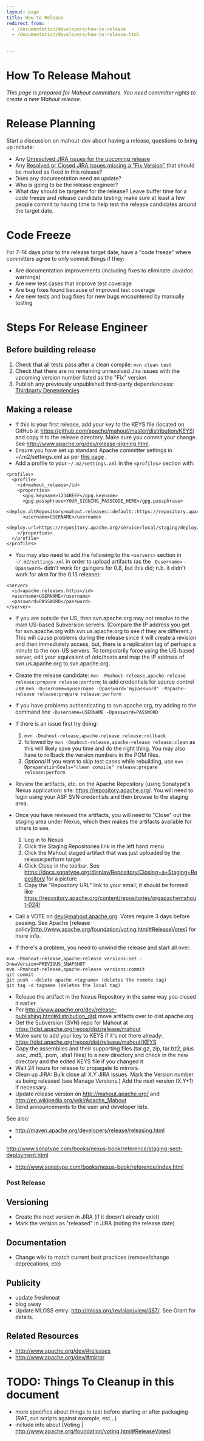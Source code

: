 ```yaml
---
layout: page
title: How To Release
redirect_from:
  - /documentation/developers/how-to-release
  - /documentation/developers/how-to-release.html

    
---
```


# How To Release Mahout


*This page is prepared for Mahout committers. You need committer rights to
create a new Mahout release.*

<a name="HowToRelease-ReleasePlanning"></a>
# Release Planning

Start a discussion on mahout-dev about having a release, questions to bring
up include:

 * Any [Unresolved JIRA issues for the upcoming release ](https://issues.apache.org/jira/issues/?jql=project%20%3D%20MAHOUT%20AND%20status%20%3D%20Open%20AND%20resolution%20%3D%20Unresolved%20AND%20fixVersion%20in%20unreleasedVersions()%20AND%20component%20in%20(build-classic%2C%20classic)%20ORDER%20BY%20priority%20DESC%2C%20updated%20DESC)
 * Any [Resolved or Closed JIRA issues missing a "Fix Version" ](https://issues.apache.org/jira/issues/?jql=project%20%3D%20MAHOUT%20AND%20status%20in%20(Resolved%2C%20Closed)%20AND%20resolution%20in%20(Fixed%2C%20Resolved)%20AND%20fixVersion%20%3D%20EMPTY%20AND%20component%20in%20(build-classic%2C%20classic)%20ORDER%20BY%20priority%20DESC%2C%20updated%20DESC)
 that should be marked as fixed in this release?
 * Does any documentation need an update?
 * Who is going to be the release engineer?
 * What day should be targeted for the release? Leave buffer time for a code freeze and release candidate testing; make sure at least a few people commit to having time to help test the release candidates around the target date.


<a name="HowToRelease-CodeFreeze"></a>
# Code Freeze

For 7-14 days prior to the release target date, have a "code freeze" where
committers agree to only commit things if they:

 * Are documentation improvements (including fixes to eliminate Javadoc
warnings)
 * Are new test cases that improve test coverage
 * Are bug fixes found because of improved test coverage
 * Are new tests and bug fixes for new bugs encountered by manually testing

<a name="HowToRelease-StepsForReleaseEngineer"></a>
# Steps For Release Engineer

<a name="HowToRelease-Beforebuildingrelease"></a>
## Before building release
1. Check that all tests pass after a clean compile: `mvn clean test`
1. Check that there are no remaining unresolved Jira issues with the upcoming version number listed as the "Fix" version
1. Publish any previously unpublished third-party dependenciess: [Thirdparty Dependencies](thirdparty-dependencies.html)

<a name="HowToRelease-Makingarelease"></a>
## Making a release
* If this is your first release, add your key to the KEYS file (located on GitHub at https://github.com/apache/mahout/master/distribution/KEYS) and copy it to the release directory.  Make sure you commit your change.  See http://www.apache.org/dev/release-signing.html.
* Ensure you have set up standard Apache committer settings in
 ~/.m2/settings.xml as per [this page](http://maven.apache.org/developers/committer-settings.html)
.
* Add a profile to your `~/.m2/settings.xml` in the `<profiles>` section with:

```
<profiles>
  <profile>
    <id>mahout_release</id>
    <properties>
      <gpg.keyname>1234BEEF</gpg.keyname>
      <gpg.passphrase>YOUR_SIGNING_PASSCODE_HERE</gpg.passphrase>
      <deploy.altRepository>mahout.releases::default::https://repository.apache.org/service/local/staging/deploy/maven2/</deploy.altRepository>
      <username>USERNAME</username>
      <deploy.url>https://repository.apache.org/service/local/staging/deploy/maven2/</deploy.url>
    </properties>
  </profile>
</profiles>
```

* You may also need to add the following to the `<servers>` section in `~/.m2/settings.xml` in order to upload artifacts (as the `-Dusername=` `-Dpassword=` didn't work for gsingers for 0.8, but this did; n.b. it didn't work for akm for the 0.13 release):

```
<server>
  <id>apache.releases.https</id>
  <username>USERNAME</username>
  <password>PASSWORD</password>
</server>
```


* If you are outside the US, then svn.apache.org may not resolve to the main US-based Subversion servers. (Compare the IP address you get for svn.apache.org with svn.us.apache.org to see if they are different.) This will cause problems during the release since it will create a revision and then immediately access, but, there is a replication lag of perhaps a minute to the non-US servers. To temporarily force using the US-based server, edit your equivalent of /etc/hosts and map the IP address of svn.us.apache.org to svn.apache.org.
* Create the release candidate: `mvn -Pmahout-release,apache-release release:prepare release:perform`; to add credentials for source control use `mvn -Dusername=myusername -Dpassword='mypassword' -Papache-release release:prepare release:perform`

* If you have problems authenticating to svn.apache.org, try adding to the command line `-Dusername=USERNAME -Dpassword=PASSWORD`
* If there is an issue first try doing: 
  1. `mvn -Dmahout-release,apache-release release:rollback` 
  1. followed by `mvn -Dmahout-release,apache-release release:clean` as this will likely save you time and do the right thing. You may also have to rollback the version numbers in the POM files. 
  1. _Optional_ If you want to skip test cases while rebuilding, use `mvn -DpreparationGoals="clean compile" release:prepare release:perform`
* Review the artifacts, etc. on the Apache Repository (using Sonatype's Nexus application) site: https://repository.apache.org/. You will need to login using your ASF SVN credentials and then browse to the staging area.
* Once you have reviewed the artifacts, you will need to "Close" out
the staging area under Nexus, which then makes the artifacts available for
others to see.
  1. Log in to Nexus
  1. Click the Staging Repositories link in the left hand menu
  1. Click the Mahout staged artifact that was just uploaded by the
release:perform target
  1. Click Close in the toolbar. See https://docs.sonatype.org/display/Repository/Closing+a+Staging+Repository for a picture
  1. Copy the "Repository URL" link to your email; it should be formed like https://repository.apache.org/content/repositories/orgapachemahout-024/
* Call a VOTE on dev@mahout.apache.org.  Votes require 3 days before passing.  See Apache [release policy|http://www.apache.org/foundation/voting.html#ReleaseVotes] for more info.
* If there's a problem, you need to unwind the release and start all over.

```
mvn -Pmahout-release,apache-release versions:set -DnewVersion=PREVIOUS_SNAPSHOT
mvn -Pmahout-release,apache-release versions:commit
git commit 
git push --delete apache <tagname> (deletes the remote tag)
git tag -d tagname (deletes the local tag)
```

* Release the artifact in the Nexus Repository in the same way you closed it earlier.
* Per http://www.apache.org/dev/release-publishing.html#distribution_dist move artifacts over to dist.apache.org
* Get the Subversion (SVN) repo for Mahout at https://dist.apache.org/repos/dist/release/mahout
* Make sure to add your key to KEYS if it's not there already: https://dist.apache.org/repos/dist/release/mahout/KEYS
* Copy the assemblies and their supporting files (tar.gz, zip, tar.bz2, plus .asc, .md5, .pom, .sha1 files) to a new directory and check in the new directory and the edited KEYS file if you changed it
* Wait 24 hours for release to propagate to mirrors.
* Clean up JIRA: Bulk close all X.Y JIRA issues.  Mark the Version
number as being released (see Manage Versions.)  Add the next version
(X.Y+1) if necessary.
* Update release version on http://mahout.apache.org/ and
http://en.wikipedia.org/wiki/Apache_Mahout
* Send announcements to the user and developer lists.


See also:

* http://maven.apache.org/developers/release/releasing.html
*
http://www.sonatype.com/books/nexus-book/reference/staging-sect-deployment.html
* http://www.sonatype.com/books/nexus-book/reference/index.html


### Post Release
## Versioning
* Create the next version in JIRA (if it doesn't already exist)
* Mark the version as "released" in JIRA (noting the release date)

## Documentation
* Change wiki to match current best practices (remove/change deprecations,
etc)

## Publicity
* update freshmeat
* blog away
* Update MLOSS entry: http://mloss.org/revision/view/387/.  See Grant for
details.

## Related Resources

* http://www.apache.org/dev/#releases
* http://www.apache.org/dev/#mirror

# TODO: Things To Cleanup in this document

* more specifics about things to test before starting or after packaging
(RAT, run scripts against example, etc...)
* include info about [Voting | http://www.apache.org/foundation/voting.html#ReleaseVotes]
